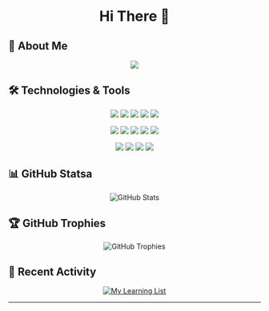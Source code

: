 <h1 align="center">Hi There 👋</h1>

## 🚀 About Me

<!-- TODO: Update this section with your personal information -->

<p align="center">
  <img src="https://readme-typing-svg.herokuapp.com/?lines=🌱+A+student+major+in+SE.&font=Fira%20Code&center=true&width=500&height=45&color=f75c7e&vCenter=true&size=22">
</p>

## 🛠️ Technologies & Tools

<!-- Framework -->
<p align="center">
  <img src="https://img.shields.io/badge/-FastAPI-black?style=flat-square&logo=FastAPI" />
  <img src="https://img.shields.io/badge/-Flask-black?style=flat-square&logo=Flask" />
  <img src="https://img.shields.io/badge/-OpenCV-black?style=flat-square&logo=OpenCV" />
  <img src="https://img.shields.io/badge/-Langchain-black?style=flat-square&logo=Langchain" />
  <img src="https://img.shields.io/badge/-Pytorch-black?style=flat-square&logo=Pytorch" />

</p>


<!-- Programming Languages -->
<p align="center">
  <img src="https://img.shields.io/badge/-Python-181717?style=flat-square&logo=Python" />
  <img src="https://img.shields.io/badge/-Go-181717?style=flat-square&logo=Go" />
  <img src="https://img.shields.io/badge/-C-181717?style=flat-square&logo=c" />
  <img src="https://img.shields.io/badge/-TypeScript-181717?style=flat-square&logo=typescript" />
  <img src="https://img.shields.io/badge/-Vue-181717?style=flat-square&logo=vue.js" />
</p>

<!-- Tools -->
<p align="center">
  <img src="https://img.shields.io/badge/-Docker-black?style=flat-square&logo=Docker" />
  <img src="https://img.shields.io/badge/-Redis-black?style=flat-square&logo=Redis" />
  <img src="https://img.shields.io/badge/-MySQL-black?style=flat-square&logo=MySQL" />
  <img src="https://img.shields.io/badge/-AutoCAD-black?style=flat-square&logo=AutoCAD" />
</p>

## 📊 GitHub Statsa

<p align="center">
  <img src="https://github-readme-stats.vercel.app/api?username=null0NULL123&show_icons=true&theme=radical" alt="GitHub Stats" />
</p>

## 🏆 GitHub Trophies

<p align="center">
  <img src="https://github-profile-trophy.vercel.app/?username=null0NULL123&theme=darkhub&no-frame=true&margin-w=15" alt="GitHub Trophies" />
</p>

## 🎯 Recent Activity

<p align="center">
  <a href="https://github.com/null0NULL123?tab=stars" target="_blank">
    <img src="https://img.shields.io/badge/-My%20Learning%20List-181717?style=flat-square&logo=github&logoColor=white" alt="My Learning List" />
  </a>
</p>

---
